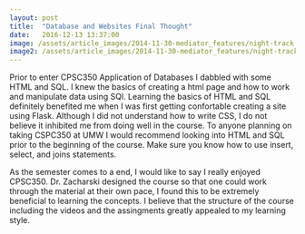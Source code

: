 ```yaml
---
layout: post
title:  "Database and Websites Final Thought"
date:   2016-12-13 13:37:00
image: /assets/article_images/2014-11-30-mediator_features/night-track.JPG
image2: /assets/article_images/2014-11-30-mediator_features/night-track-mobile.JPG
---
```

 
Prior to enter CPSC350 Application of Databases I dabbled with some HTML and SQL. I knew the basics of creating a html page and how to work
and manipulate data using SQl. Learning the basics of HTML and SQL definitely benefited me when I was first getting confortable creating a site
using Flask. Although I did not understand how to write CSS, I do not believe it inhibited me from doing well in the course. To anyone 
planning on taking CSPC350 at UMW I would recommend looking into HTML and SQL prior to the beginning of the course. Make sure you know how to 
use insert, select, and joins statements.

As the semester comes to a end, I would like to say I really enjoyed CPSC350. Dr. Zacharski designed the course so that one could work through
the material at their own pace, I found this to be extremely beneficial to learning the concepts. I believe that the structure of the course 
including the videos and the assingments greatly appealed to my learning style.

